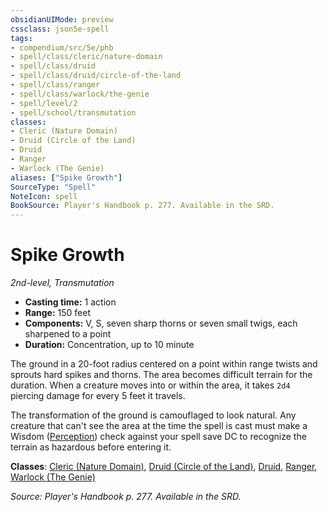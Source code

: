 ```yaml
---
obsidianUIMode: preview
cssclass: json5e-spell
tags:
- compendium/src/5e/phb
- spell/class/cleric/nature-domain
- spell/class/druid
- spell/class/druid/circle-of-the-land
- spell/class/ranger
- spell/class/warlock/the-genie
- spell/level/2
- spell/school/transmutation
classes:
- Cleric (Nature Domain)
- Druid (Circle of the Land)
- Druid
- Ranger
- Warlock (The Genie)
aliases: ["Spike Growth"]
SourceType: "Spell"
NoteIcon: spell
BookSource: Player's Handbook p. 277. Available in the SRD.
---
```

# Spike Growth
*2nd-level, Transmutation*  

- **Casting time:** 1 action
- **Range:** 150 feet
- **Components:** V, S, seven sharp thorns or seven small twigs, each sharpened to a point
- **Duration:** Concentration, up to 10 minute

The ground in a 20-foot radius centered on a point within range twists and sprouts hard spikes and thorns. The area becomes difficult terrain for the duration. When a creature moves into or within the area, it takes `2d4` piercing damage for every 5 feet it travels.

The transformation of the ground is camouflaged to look natural. Any creature that can't see the area at the time the spell is cast must make a Wisdom ([Perception](/2-Mechanics/CLI/rules/skills.md#Perception)) check against your spell save DC to recognize the terrain as hazardous before entering it.

**Classes**: [Cleric (Nature Domain)](/2-Mechanics/CLI/classes/cleric-nature-domain.md), [Druid (Circle of the Land)](/2-Mechanics/CLI/classes/druid-circle-of-the-land.md), [Druid](/2-Mechanics/CLI/classes/druid.md), [Ranger](/2-Mechanics/CLI/classes/ranger.md), [Warlock (The Genie)](/2-Mechanics/CLI/classes/warlock-the-genie-tce.md)

*Source: Player's Handbook p. 277. Available in the SRD.*